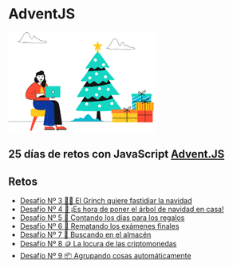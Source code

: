 # AdventJS

<div>
  <img height="200" src="./../logo.svg" />
</div>

## 25 días de retos con JavaScript [Advent.JS](https://2021.adventjs.dev/)
## Retos

  - [Desafío Nº 3 🧟‍♂️ El Grinch quiere fastidiar la navidad](./AJS-2021/../03/enunciado.md)
  - [Desafío Nº 4 🎄 ¡Es hora de poner el árbol de navidad en casa!](./AJS-2021/../04/enunciado.md)
  - [Desafío Nº 5 📆 Contando los días para los regalos](./AJS-2021/../05/enunciado.md)
  - [Desafío Nº 6 📝 Rematando los exámenes finales](./AJS-2021/../06/enunciado.md)
  - [Desafío Nº 7 🏪 Buscando en el almacén](./AJS-2021/../07/enunciado.md)
  - [Desafío Nº 8 🪙 La locura de las criptomonedas](./AJS-2021/../08/enunciado.md)
  - [Desafío Nº 9 📦 Agrupando cosas automáticamente](./AJS-2021/../09/enunciado.md)

